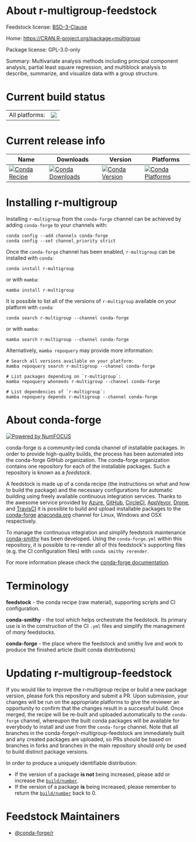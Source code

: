 About r-multigroup-feedstock
============================

Feedstock license: [BSD-3-Clause](https://github.com/conda-forge/r-multigroup-feedstock/blob/main/LICENSE.txt)

Home: https://CRAN.R-project.org/package=multigroup

Package license: GPL-3.0-only

Summary: Multivariate analysis methods including principal component analysis, partial least square regression, and multiblock analysis to describe, summarize, and visualize data with a group structure.

Current build status
====================


<table><tr><td>All platforms:</td>
    <td>
      <a href="https://dev.azure.com/conda-forge/feedstock-builds/_build/latest?definitionId=9793&branchName=main">
        <img src="https://dev.azure.com/conda-forge/feedstock-builds/_apis/build/status/r-multigroup-feedstock?branchName=main">
      </a>
    </td>
  </tr>
</table>

Current release info
====================

| Name | Downloads | Version | Platforms |
| --- | --- | --- | --- |
| [![Conda Recipe](https://img.shields.io/badge/recipe-r--multigroup-green.svg)](https://anaconda.org/conda-forge/r-multigroup) | [![Conda Downloads](https://img.shields.io/conda/dn/conda-forge/r-multigroup.svg)](https://anaconda.org/conda-forge/r-multigroup) | [![Conda Version](https://img.shields.io/conda/vn/conda-forge/r-multigroup.svg)](https://anaconda.org/conda-forge/r-multigroup) | [![Conda Platforms](https://img.shields.io/conda/pn/conda-forge/r-multigroup.svg)](https://anaconda.org/conda-forge/r-multigroup) |

Installing r-multigroup
=======================

Installing `r-multigroup` from the `conda-forge` channel can be achieved by adding `conda-forge` to your channels with:

```
conda config --add channels conda-forge
conda config --set channel_priority strict
```

Once the `conda-forge` channel has been enabled, `r-multigroup` can be installed with `conda`:

```
conda install r-multigroup
```

or with `mamba`:

```
mamba install r-multigroup
```

It is possible to list all of the versions of `r-multigroup` available on your platform with `conda`:

```
conda search r-multigroup --channel conda-forge
```

or with `mamba`:

```
mamba search r-multigroup --channel conda-forge
```

Alternatively, `mamba repoquery` may provide more information:

```
# Search all versions available on your platform:
mamba repoquery search r-multigroup --channel conda-forge

# List packages depending on `r-multigroup`:
mamba repoquery whoneeds r-multigroup --channel conda-forge

# List dependencies of `r-multigroup`:
mamba repoquery depends r-multigroup --channel conda-forge
```


About conda-forge
=================

[![Powered by
NumFOCUS](https://img.shields.io/badge/powered%20by-NumFOCUS-orange.svg?style=flat&colorA=E1523D&colorB=007D8A)](https://numfocus.org)

conda-forge is a community-led conda channel of installable packages.
In order to provide high-quality builds, the process has been automated into the
conda-forge GitHub organization. The conda-forge organization contains one repository
for each of the installable packages. Such a repository is known as a *feedstock*.

A feedstock is made up of a conda recipe (the instructions on what and how to build
the package) and the necessary configurations for automatic building using freely
available continuous integration services. Thanks to the awesome service provided by
[Azure](https://azure.microsoft.com/en-us/services/devops/), [GitHub](https://github.com/),
[CircleCI](https://circleci.com/), [AppVeyor](https://www.appveyor.com/),
[Drone](https://cloud.drone.io/welcome), and [TravisCI](https://travis-ci.com/)
it is possible to build and upload installable packages to the
[conda-forge](https://anaconda.org/conda-forge) [anaconda.org](https://anaconda.org/)
channel for Linux, Windows and OSX respectively.

To manage the continuous integration and simplify feedstock maintenance
[conda-smithy](https://github.com/conda-forge/conda-smithy) has been developed.
Using the ``conda-forge.yml`` within this repository, it is possible to re-render all of
this feedstock's supporting files (e.g. the CI configuration files) with ``conda smithy rerender``.

For more information please check the [conda-forge documentation](https://conda-forge.org/docs/).

Terminology
===========

**feedstock** - the conda recipe (raw material), supporting scripts and CI configuration.

**conda-smithy** - the tool which helps orchestrate the feedstock.
                   Its primary use is in the construction of the CI ``.yml`` files
                   and simplify the management of *many* feedstocks.

**conda-forge** - the place where the feedstock and smithy live and work to
                  produce the finished article (built conda distributions)


Updating r-multigroup-feedstock
===============================

If you would like to improve the r-multigroup recipe or build a new
package version, please fork this repository and submit a PR. Upon submission,
your changes will be run on the appropriate platforms to give the reviewer an
opportunity to confirm that the changes result in a successful build. Once
merged, the recipe will be re-built and uploaded automatically to the
`conda-forge` channel, whereupon the built conda packages will be available for
everybody to install and use from the `conda-forge` channel.
Note that all branches in the conda-forge/r-multigroup-feedstock are
immediately built and any created packages are uploaded, so PRs should be based
on branches in forks and branches in the main repository should only be used to
build distinct package versions.

In order to produce a uniquely identifiable distribution:
 * If the version of a package **is not** being increased, please add or increase
   the [``build/number``](https://docs.conda.io/projects/conda-build/en/latest/resources/define-metadata.html#build-number-and-string).
 * If the version of a package **is** being increased, please remember to return
   the [``build/number``](https://docs.conda.io/projects/conda-build/en/latest/resources/define-metadata.html#build-number-and-string)
   back to 0.

Feedstock Maintainers
=====================

* [@conda-forge/r](https://github.com/conda-forge/r/)

